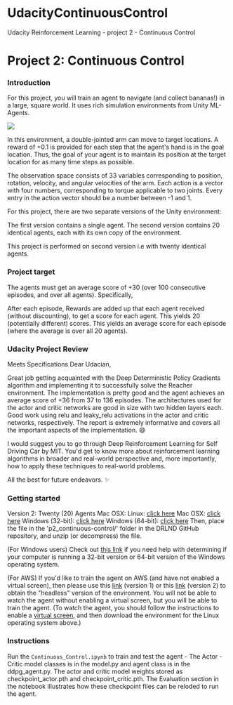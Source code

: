 # UdacityContinuousControl
Udacity Reinforcement Learning - project 2 - Continuous Control


# Project 2: Continuous Control

### Introduction

For this project, you will train an agent to navigate (and collect bananas!) in a large, square world.  It uses rich simulation environments from Unity ML-Agents.

<img src="https://github.com/rradhakr-git/UdacityDRLBanana/blob/main/reacher.gif?raw=true" />

In this environment, a double-jointed arm can move to target locations. A reward of +0.1 is provided for each step that the agent's hand is in the goal location. Thus, the goal of your agent is to maintain its position at the target location for as many time steps as possible.

The observation space consists of 33 variables corresponding to position, rotation, velocity, and angular velocities of the arm. Each action is a vector with four numbers, corresponding to torque applicable to two joints. Every entry in the action vector should be a number between -1 and 1.

For this project, there are  two separate versions of the Unity environment:

The first version contains a single agent.
The second version contains 20 identical agents, each with its own copy of the environment.

This project is performed on second version i.e with twenty identical agents.

### Project target

The agents must get an average score of +30 (over 100 consecutive episodes, and over all agents). Specifically,

After each episode, Rewards are added up that each agent received (without discounting), to get a score for each agent. This yields 20 (potentially different) scores. This yields an average score for each episode (where the average is over all 20 agents).

### Udacity Project Review

Meets Specifications
Dear Udacian,

Great job getting acquainted with the Deep Deterministic Policy Gradients algorithm and implementing it to successfully solve the Reacher environment. The implementation is pretty good and the agent achieves an average score of +36 from 37 to 136 episodes. The architectures used for the actor and critic networks are good in size with two hidden layers each. Good work using relu and leaky_relu activations in the actor and critic networks, respectively. The report is extremely informative and covers all the important aspects of the implementation. :smile:

I would suggest you to go through Deep Reinforcement Learning for Self Driving Car by MIT. You'd get to know more about reinforcement learning algorithms in broader and real-world perspective and, more importantly, how to apply these techniques to real-world problems.

All the best for future endeavors. :sparkles:

### Getting started


Version 2: Twenty (20) Agents
Mac OSX: 
Linux: [click here](https://s3-us-west-1.amazonaws.com/udacity-drlnd/P2/Reacher/Reacher_Linux.zip)
Mac OSX: [click here]()
Windows (32-bit): [click here](https://s3-us-west-1.amazonaws.com/udacity-drlnd/P2/Reacher/Reacher.app.zip)
Windows (64-bit): [click here](https://s3-us-west-1.amazonaws.com/udacity-drlnd/P2/Reacher/Reacher_Windows_x86_64.zip)
Then, place the file in the 'p2_continuous-control/' folder in the DRLND GitHub repository, and unzip (or decompress) the file.

(For Windows users) Check out [this link](https://support.microsoft.com/en-us/help/827218/how-to-determine-whether-a-computer-is-running-a-32-bit-version-or-64) if you need help with determining if your computer is running a 32-bit version or 64-bit version of the Windows operating system.

(For AWS) If you'd like to train the agent on AWS (and have not enabled a virtual screen), then please use this [link](https://s3-us-west-1.amazonaws.com/udacity-drlnd/P2/Reacher/one_agent/Reacher_Linux_NoVis.zip) (version 1) or this [link](https://s3-us-west-1.amazonaws.com/udacity-drlnd/P2/Reacher/Reacher_Linux_NoVis.zip) (version 2) to obtain the "headless" version of the environment. You will not be able to watch the agent without enabling a virtual screen, but you will be able to train the agent. (To watch the agent, you should follow the instructions to enable a [virtual screen](https://github.com/Unity-Technologies/ml-agents/blob/master/docs/Training-on-Amazon-Web-Service.md), and then download the environment for the Linux operating system above.)

### Instructions

Run the  `Continuous_Control.ipynb` to train and test the agent - The Actor - Critic model classes is in the model.py and agent class is in the ddpg_agent.py. The actor and critic model weights stored as checkpoint_actor.pth and checkpoint_critic.pth. The Evaluation section in the notebook illustrates how these checkpoint files can be reloded to run the agent. 
